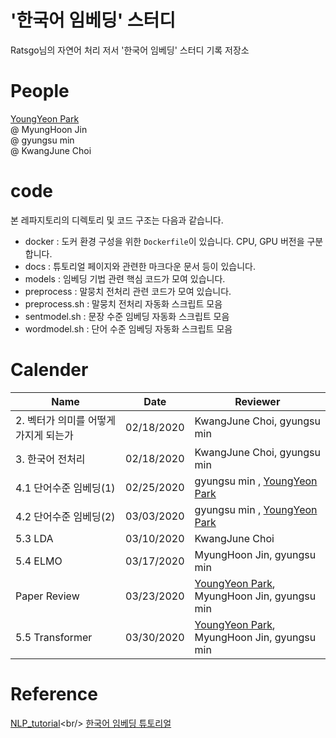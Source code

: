# '한국어 임베딩' 스터디
Ratsgo님의 자연어 처리 저서 '한국어 임베딩' 스터디 기록 저장소

# People
[YoungYeon Park](https://github.com/pyy0715) <br/>
@ MyungHoon Jin <br/>
@ gyungsu min <br/>
@ KwangJune Choi <br/>


# code

본 레파지토리의 디렉토리 및 코드 구조는 다음과 같습니다.

- docker : 도커 환경 구성을 위한 `Dockerfile`이 있습니다. CPU, GPU 버전을 구분합니다.
- docs : 튜토리얼 페이지와 관련한 마크다운 문서 등이 있습니다.
- models : 임베딩 기법 관련 핵심 코드가 모여 있습니다.
- preprocess : 말뭉치 전처리 관련 코드가 모여 있습니다.
- preprocess.sh : 말뭉치 전처리 자동화 스크립트 모음
- sentmodel.sh : 문장 수준 임베딩 자동화 스크립트 모음
- wordmodel.sh : 단어 수준 임베딩 자동화 스크립트 모음

# Calender
| Name                                  | Date       | Reviewer                     |
|---------------------------------------|------------|------------------------------|
| 2. 벡터가 의미를 어떻게 가지게 되는가 | 02/18/2020 | KwangJune Choi, gyungsu min  |
| 3. 한국어 전처리                      | 02/18/2020 | KwangJune Choi, gyungsu min  |
| 4.1 단어수준 임베딩(1)                | 02/25/2020 | gyungsu min , [YoungYeon Park](https://github.com/pyy0715) |
| 4.2 단어수준 임베딩(2)                | 03/03/2020 | gyungsu min , [YoungYeon Park](https://github.com/pyy0715) |
| 5.3 LDA                               | 03/10/2020 | KwangJune Choi               |
| 5.4 ELMO                              | 03/17/2020 | MyungHoon Jin, gyungsu min   |
| Paper Review                          | 03/23/2020 | [YoungYeon Park](https://github.com/pyy0715), MyungHoon Jin, gyungsu min   |
| 5.5 Transformer                       | 03/30/2020 | [YoungYeon Park](https://github.com/pyy0715), MyungHoon Jin, gyungsu min   |

# Reference
[NLP_tutorial](https://github.com/graykode/nlp-tutorial?files=1')<br/>
[한국어 임베딩 튜토리얼](https://ratsgo.github.io/embedding/)
